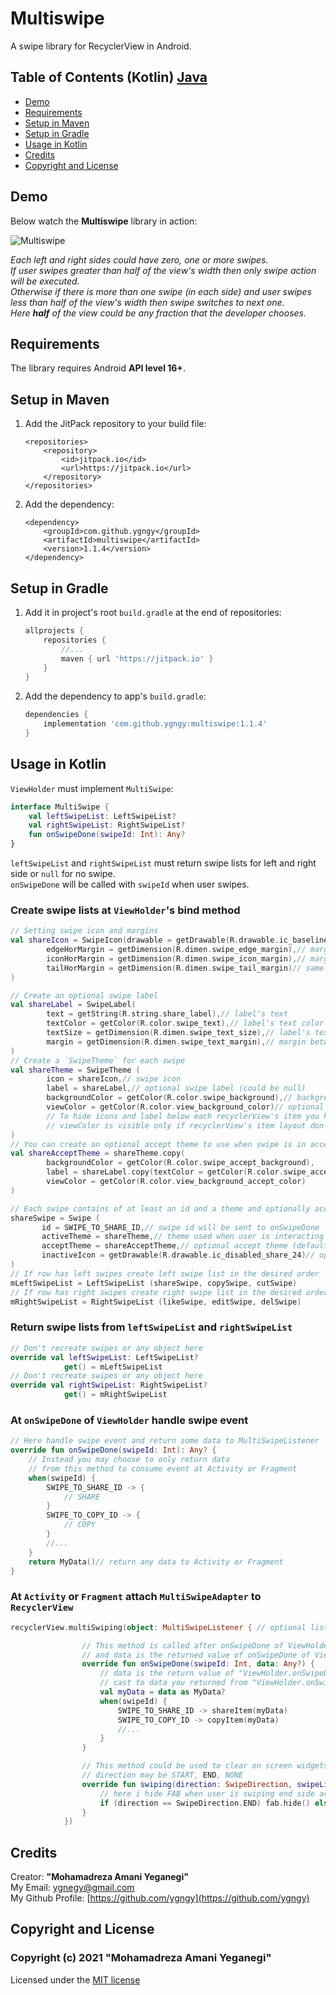 # Multiswipe

A swipe library for RecyclerView in Android.

## Table of Contents (Kotlin) [Java](README_JAVA.md)

- [Demo](#demo)
- [Requirements](#requirements)
- [Setup in Maven](#setup-in-maven)
- [Setup in Gradle](#setup-in-gradle)
- [Usage in Kotlin](#usage-in-kotlin)
- [Credits](#credits)
- [Copyright and License](#copyright-and-license)

## Demo

Below watch the **Multiswipe** library in action:

![Multiswipe](screenshots/multiswipe.gif "Multiswipe in action")

*Each left and right sides could have zero, one or more swipes.  
If user swipes greater than half of the view's width then only swipe action will be executed.  
Otherwise if there is more than one swipe (in each side) and user swipes less than half of the view's width then swipe switches to next one.  
Here **half** of the view could be any fraction that the developer chooses.*

## Requirements

The library requires Android **API level 16+**.

## Setup in Maven

1. Add the JitPack repository to your build file:

    ```maven
    <repositories>
        <repository>
            <id>jitpack.io</id>
            <url>https://jitpack.io</url>
        </repository>
    </repositories>
    ```

2. Add the dependency:

    ```maven
    <dependency>
        <groupId>com.github.ygngy</groupId>
        <artifactId>multiswipe</artifactId>
        <version>1.1.4</version>
    </dependency>
    ```

## Setup in Gradle

1. Add it in project's root `build.gradle` at the end of repositories:

    ```groovy
    allprojects {
        repositories {
            //...
            maven { url 'https://jitpack.io' }
        }
    }
    ```

2. Add the dependency to app's `build.gradle`:

    ```groovy
    dependencies {
        implementation 'com.github.ygngy:multiswipe:1.1.4'
    }
    ```

## Usage in Kotlin

`ViewHolder` must implement `MultiSwipe`:

```kotlin
interface MultiSwipe {
    val leftSwipeList: LeftSwipeList?
    val rightSwipeList: RightSwipeList?
    fun onSwipeDone(swipeId: Int): Any?
}
```

`leftSwipeList` and `rightSwipeList` must return swipe lists for left and right side or `null` for no swipe.  
`onSwipeDone` will be called with `swipeId` when user swipes.

### Create swipe lists at `ViewHolder`'s bind method

```kotlin
// Setting swipe icon and margins
val shareIcon = SwipeIcon(drawable = getDrawable(R.drawable.ic_baseline_share_24)!!,
        edgeHorMargin = getDimension(R.dimen.swipe_edge_margin),// margin between edge of view and first icon
        iconHorMargin = getDimension(R.dimen.swipe_icon_margin),// margin between first icon and second icon
        tailHorMargin = getDimension(R.dimen.swipe_tail_margin)// same margin used for separating other icons
)

// Create an optional swipe label
val shareLabel = SwipeLabel(
        text = getString(R.string.share_label),// label's text
        textColor = getColor(R.color.swipe_text),// label's text color
        textSize = getDimension(R.dimen.swipe_text_size),// label's text size
        margin = getDimension(R.dimen.swipe_text_margin),// margin between label and last icon
)
// Create a `SwipeTheme` for each swipe
val shareTheme = SwipeTheme (
        icon = shareIcon,// swipe icon
        label = shareLabel,// optional swipe label (could be null)
        backgroundColor = getColor(R.color.swipe_background),// background color for swipes
        viewColor = getColor(R.color.view_background_color)// optional color to use for itemView's background
        // To hide icons and label below each recyclerView's item you have to use viewColor OR layout background
        // viewColor is visible only if recyclerView's item layout don't have a background
)
// You can create an optional accept theme to use when swipe is in accept state
val shareAcceptTheme = shareTheme.copy(
        backgroundColor = getColor(R.color.swipe_accept_background),
        label = shareLabel.copy(textColor = getColor(R.color.swipe_accept_text)),
        viewColor = getColor(R.color.view_background_accept_color)
)

// Each swipe contains of at least an id and a theme and optionally acceptTheme and inactiveIcon
shareSwipe = Swipe (
       id = SWIPE_TO_SHARE_ID,// swipe id will be sent to onSwipeDone
       activeTheme = shareTheme,// theme used when user is interacting with this swipe
       acceptTheme = shareAcceptTheme,// optional accept theme (default is same as activeTheme)
       inactiveIcon = getDrawable(R.drawable.ic_disabled_share_24)// optional icon used for inactive themes
)
// If row has left swipes create left swipe list in the desired order 
mLeftSwipeList = LeftSwipeList (shareSwipe, copySwipe, cutSwipe)
// If row has right swipes create right swipe list in the desired order
mRightSwipeList = RightSwipeList (likeSwipe, editSwipe, delSwipe)
```

### Return swipe lists from `leftSwipeList` and `rightSwipeList`  

```kotlin
// Don't recreate swipes or any object here 
override val leftSwipeList: LeftSwipeList?
            get() = mLeftSwipeList
// Don't recreate swipes or any object here 
override val rightSwipeList: RightSwipeList?
            get() = mRightSwipeList
```

### At `onSwipeDone` of `ViewHolder` handle swipe event

```kotlin
// Here handle swipe event and return some data to MultiSwipeListener 
override fun onSwipeDone(swipeId: Int): Any? {
    // Instead you may choose to only return data 
    // from this method to consume event at Activity or Fragment
    when(swipeId) {
        SWIPE_TO_SHARE_ID -> {
            // SHARE
        }
        SWIPE_TO_COPY_ID -> {
            // COPY
        }
        //...
    }
    return MyData()// return any data to Activity or Fragment
}
```

### At `Activity` or `Fragment` attach `MultiSwipeAdapter` to `RecyclerView`

```kotlin
recyclerView.multiSwiping(object: MultiSwipeListener { // optional listener

                // This method is called after onSwipeDone of ViewHolder
                // and data is the returned value of onSwipeDone of ViewHolder
                override fun onSwipeDone(swipeId: Int, data: Any?) {
                    // data is the return value of "ViewHolder.onSwipeDone"
                    // cast to data you returned from "ViewHolder.onSwipeDone"
                    val myData = data as MyData?
                    when(swipeId) {
                        SWIPE_TO_SHARE_ID -> shareItem(myData)
                        SWIPE_TO_COPY_ID -> copyItem(myData)
                        //...
                    }
                }

                // This method could be used to clear on screen widgets such as FABs
                // direction may be START, END, NONE
                override fun swiping(direction: SwipeDirection, swipeListSize: Int) {
                    // here i hide FAB when user is swiping end side actively
                    if (direction == SwipeDirection.END) fab.hide() else fab.show()
                }
            })
```

## Credits

Creator: **"Mohamadreza Amani Yeganegi"**  
My Email: [ygnegy@gmail.com](mailto:ygnegy@gmail.com)  
My Github Profile: [https://github.com/ygngy](https://github.com/ygngy)  

## Copyright and License

### Copyright (c) 2021 "Mohamadreza Amani Yeganegi"  

Licensed under the [MIT license](LICENSE)
